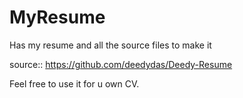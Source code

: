 # MyResume
Has my resume and all the source files to make it


source:: https://github.com/deedydas/Deedy-Resume

Feel free to use it for u own CV.
